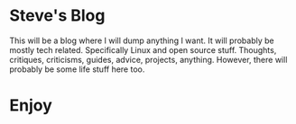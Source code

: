 # Steve's Blog

This will be a blog where I will dump anything I want. It will probably be mostly tech related. Specifically Linux and open source stuff. Thoughts, critiques, criticisms, guides, advice, projects, anything. However, there will probably be some life stuff here too.

# Enjoy
